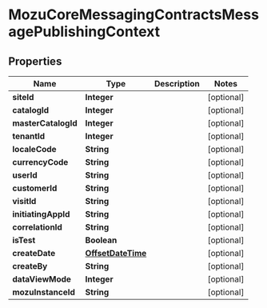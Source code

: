 
# MozuCoreMessagingContractsMessagePublishingContext

## Properties
Name | Type | Description | Notes
------------ | ------------- | ------------- | -------------
**siteId** | **Integer** |  |  [optional]
**catalogId** | **Integer** |  |  [optional]
**masterCatalogId** | **Integer** |  |  [optional]
**tenantId** | **Integer** |  |  [optional]
**localeCode** | **String** |  |  [optional]
**currencyCode** | **String** |  |  [optional]
**userId** | **String** |  |  [optional]
**customerId** | **String** |  |  [optional]
**visitId** | **String** |  |  [optional]
**initiatingAppId** | **String** |  |  [optional]
**correlationId** | **String** |  |  [optional]
**isTest** | **Boolean** |  |  [optional]
**createDate** | [**OffsetDateTime**](OffsetDateTime.md) |  |  [optional]
**createBy** | **String** |  |  [optional]
**dataViewMode** | **Integer** |  |  [optional]
**mozuInstanceId** | **String** |  |  [optional]



